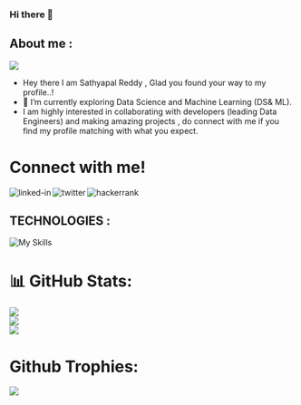 ### Hi there 👋

<!--
**psathyapalreddy/psathyapalreddy** is a ✨ _special_ ✨ repository because its `README.md` (this file) appears on your GitHub profile.

Here are some ideas to get you started:

- 🔭 I’m currently working on ...
- 🌱 I’m currently learning ...
- 👯 I’m looking to collaborate on ...
- 🤔 I’m looking for help with ...
- 💬 Ask me about ...
- 📫 How to reach me: ...
- 😄 Pronouns: ...
- ⚡ Fun fact: ...
-->
## About me :
![](https://komarev.com/ghpvc/?username=psathyapalreddy&color=blueviolet&plastic)
- Hey there I am Sathyapal Reddy , Glad you found your way to my profile..!
- 🔭 I’m currently exploring Data Science and Machine Learning (DS& ML).
- I am highly interested in collaborating with developers (leading Data Engineers) and making amazing projects , do connect with me if you find my profile matching with what you expect.<br/>
<h1>Connect with me!</h1>
<a href=https://www.linkedin.com/in/sathyapal-reddy-14789b1a5/><img align="left" alt="linked-in" src="https://img.shields.io/badge/linkedin-%230077B5.svg?&style=for-the-badge&logo=linkedin&logoColor=white" /></a>
<a href=https://twitter.com/psathyapalreddy><img align="left" alt="twitter" src="https://img.shields.io/badge/twitter-%231DA1F2.svg?&style=for-the-badge&logo=twitter&logoColor=white" /></a>
<a href=https://www.hackerrank.com/SathyapalReddy><img align="left" alt="hackerrank" src="https://img.shields.io/badge/-Hackerrank-2EC866?style=for-the-badge&logo=HackerRank&logoColor=white" /></a>
<br>  

## TECHNOLOGIES :

![My Skills](https://skillicons.dev/icons?i=c,java,python,sql,html,css,js,vscode,github,php,kafka,R,hadoop,scala)

# 📊 GitHub Stats:
![](https://github-readme-stats.vercel.app/api?username=psathyapalreddy&theme=tokyonight&hide_border=false&include_all_commits=true&count_private=true)<br/>
![](https://github-readme-streak-stats.herokuapp.com/?user=psathyapalreddy&theme=tokyonight&hide_border=false)<br/>
![](https://github-readme-stats.vercel.app/api/top-langs/?username=psathyapalreddy&theme=tokyonight&hide_border=false&include_all_commits=true&count_private=true&layout=compact)
# Github Trophies:
![](https://github-profile-trophy.vercel.app/?username=psathyapalreddy&theme=radical&no-frame=false&no-bg=true&margin-w=4)

